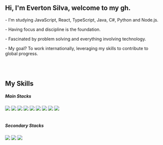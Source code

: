## Hi, I'm Everton Silva, welcome to my gh.

<p>- I'm studying JavaScript, React, TypeScript, Java, C#, Python and Node.js.</p>
<p>- Having focus and discipline is the foundation.</p>
<p>- Fascinated by problem solving and everything involving technology.</p>
<p>- My goal? To work internationally, leveraging my skills to contribute to global progress.</p>
<br/>

<br/>
 <h2>My Skills</h2> 
 <div>
  <h5>Main Stacks</h5>
  <img height:"3em" src="https://img.shields.io/badge/React-20232A?style=for-the-badge&logo=react&logoColor=61DAFB"/> 
  <img height:"3em" src="https://img.shields.io/badge/JavaScript-323330?style=for-the-badge&logo=javascript&logoColor=F7DF1E"/> 
  <img height:"3em" src="https://img.shields.io/badge/Tailwind_CSS-38B2AC?style=for-the-badge&logo=tailwind-css&logoColor=white"/> 
  <img height:"3em" src="https://img.shields.io/badge/next.js-000000?style=for-the-badge&logo=nextdotjs&logoColor=white"/> 
  <img height:"3em" src="https://img.shields.io/badge/TypeScript-007ACC?style=for-the-badge&logo=typescript&logoColor=white"/> 
  <img height:"3em" src="https://img.shields.io/badge/Node-007ACC?style=for-the-badge&logo=nodedotjs&logoColor=white"/> 
  <img height:"3em" src="https://img.shields.io/badge/mySQL-007ACC?style=for-the-badge&logo=mysql&logoColor=white"/> 
  <img height:"3em" src="https://img.shields.io/badge/Php-007ACC?style=for-the-badge&logo=php&logoColor=white"/> 
  <img height:"3em" src="https://img.shields.io/badge/MUI-%230081CB.svg?style=for-the-badge&logo=mui&logoColor=white"/>
 </div>
 <br/>
 <div>
   <h5>Secondary Stacks</h5>
  <img height:"3em" src="https://img.shields.io/badge/.NET-512BD4?style=for-the-badge&logo=dotnet&logoColor=white"/> 
  <img height:"3em" src="https://img.shields.io/badge/dbeaver-382923?style=for-the-badge&logo=dbeaver&logoColor=whitee"/>
  <img height:"3em" src="https://img.shields.io/badge/Vite-B73BFE?style=for-the-badge&logo=vite&logoColor=FFD62E"/>
 </div>
  

